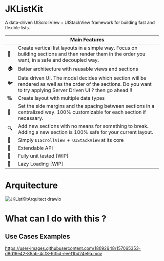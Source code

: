 # JKListKit
A data-driven UIScrollView + UIStackView framework for building fast and flexible lists.

|         | Main Features  |
----------|-----------------
&#128581; | Create vertical list layouts in a simple way. Focus on building sections and then render them in the order you want, in a safe and decoupled way.
&#127968; | Better architecture with reusable views and sections
&#128038; | Data driven UI. The model decides which section will be rendered as well as the order of the sections. Do you want to try applying Server Driven UI ? then go ahead !!
&#128288; | Create layout with multiple data types
&#128273; | Set the side margins and the spacing between sections in a centralized way. 100% customizable for each section if necessary.
&#128269; | Add new sections with no means for something to break. Adding a new section is 100% safe for your current layout.
&#128241; | Simply `UIScrollView + UIStackView` at its core
&#128640; | Extendable API
🔨   | Fully unit tested [WIP]
🔨   | Lazy Loading [WIP]


# Arquitecture


![JKListKitArquitect drawio](https://user-images.githubusercontent.com/18092648/157344408-711c5cc9-984d-4a73-bdc1-522b5c3efbb9.png)


# What can I do with this ?

## Use Cases Examples

https://user-images.githubusercontent.com/18092648/157065353-d8d19e42-88ab-4cf8-935d-eeef1bd24e9a.mov

